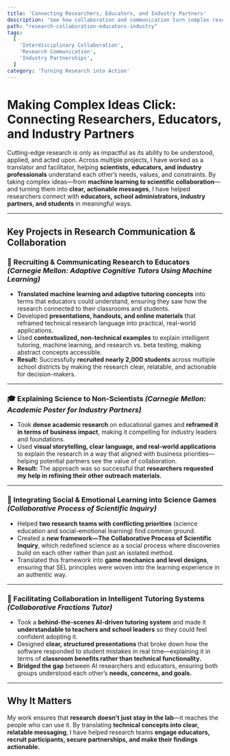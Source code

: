 ```yaml
---
title: 'Connecting Researchers, Educators, and Industry Partners'
description: 'See how collaboration and communication turn complex research into tools that drive real-world action.'
path: "research-collaboration-educators-industry"
tags:
  [
    'Interdisciplinary Collaboration',
    'Research Communication',
    'Industry Partnerships',
  ]
category: 'Turning Research into Action'
---
```


# Making Complex Ideas Click: Connecting Researchers, Educators, and Industry Partners

Cutting-edge research is only as impactful as its ability to be understood, applied, and acted upon. Across multiple projects, I have worked as a translator and facilitator, helping **scientists, educators, and industry professionals** understand each other’s needs, values, and constraints. By taking complex ideas—from **machine learning to scientific collaboration**—and turning them into **clear, actionable messages**, I have helped researchers connect with **educators, school administrators, industry partners, and students** in meaningful ways.

---

## Key Projects in Research Communication & Collaboration

### 📢 Recruiting & Communicating Research to Educators _(Carnegie Mellon: Adaptive Cognitive Tutors Using Machine Learning)_

- **Translated machine learning and adaptive tutoring concepts** into terms that educators could understand, ensuring they saw how the research connected to their classrooms and students.
- Developed **presentations, handouts, and online materials** that reframed technical research language into practical, real-world applications.
- Used **contextualized, non-technical examples** to explain intelligent tutoring, machine learning, and research vs. beta testing, making abstract concepts accessible.
- **Result:** Successfully **recruited nearly 2,000 students** across multiple school districts by making the research clear, relatable, and actionable for decision-makers.

---

### 🎓 Explaining Science to Non-Scientists _(Carnegie Mellon: Academic Poster for Industry Partners)_

- Took **dense academic research** on educational games and **reframed it in terms of business impact**, making it compelling for industry leaders and foundations.
- Used **visual storytelling, clear language, and real-world applications** to explain the research in a way that aligned with business priorities—helping potential partners see the value of collaboration.
- **Result:** The approach was so successful that **researchers requested my help in refining their other outreach materials.**

---

### 🔬 Integrating Social & Emotional Learning into Science Games _(Collaborative Process of Scientific Inquiry)_

- Helped **two research teams with conflicting priorities** (science education and social-emotional learning) find common ground.
- Created a **new framework—The Collaborative Process of Scientific Inquiry**, which redefined science as a social process where discoveries build on each other rather than just an isolated method.
- Translated this framework into **game mechanics and level designs**, ensuring that SEL principles were woven into the learning experience in an authentic way.

---

### 🤝 Facilitating Collaboration in Intelligent Tutoring Systems _(Collaborative Fractions Tutor)_

- Took a **behind-the-scenes AI-driven tutoring system** and made it **understandable to teachers and school leaders** so they could feel confident adopting it.
- Designed **clear, structured presentations** that broke down how the software responded to student mistakes in real time—explaining it in terms of **classroom benefits rather than technical functionality.**
- **Bridged the gap** between AI researchers and educators, ensuring both groups understood each other’s **needs, concerns, and goals.**

---

## Why It Matters

My work ensures that **research doesn’t just stay in the lab**—it reaches the people who can use it. By translating **technical concepts into clear, relatable messaging**, I have helped research teams **engage educators, recruit participants, secure partnerships, and make their findings actionable.**
